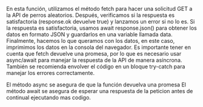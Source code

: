 En esta función, utilizamos el método fetch para hacer una solicitud GET a la API de perros aleatorios. Después, verificamos si la respuesta es satisfactoria (response.ok devuelve true) y lanzamos un error si no lo es.
Si la respuesta es satisfactoria, usamos await response.json() para obtener los datos en formato JSON y guardarlos en una variable llamada data. Finalmente, hacemos lo que queramos con los datos, en este caso, imprimimos los datos en la consola del navegador.
Es importante tener en cuenta que fetch devuelve una promesa, por lo que es necesario usar async/await para manejar la respuesta de la API de manera asíncrona. También se recomienda envolver el código en un bloque try-catch para manejar los errores correctamente.

El método async se asegura de que la función devuelva una promesa
El método await se asegura de esperar una respuesta de la peticion antes de continual
ejecutando mas codigo.
